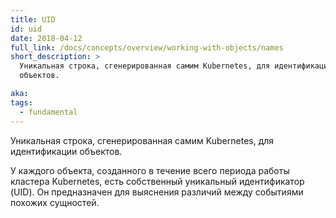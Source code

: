 ```yaml
---
title: UID
id: uid
date: 2018-04-12
full_link: /docs/concepts/overview/working-with-objects/names
short_description: >
  Уникальная строка, сгенерированная самим Kubernetes, для идентификации
  объектов.

aka:
tags:
  - fundamental
---
```


Уникальная строка, сгенерированная самим Kubernetes, для идентификации объектов.

<!--more-->

У каждого объекта, созданного в течение всего периода работы кластера
Kubernetes, есть собственный уникальный идентификатор (UID). Он предназначен для
выяснения различий между событиями похожих сущностей.
